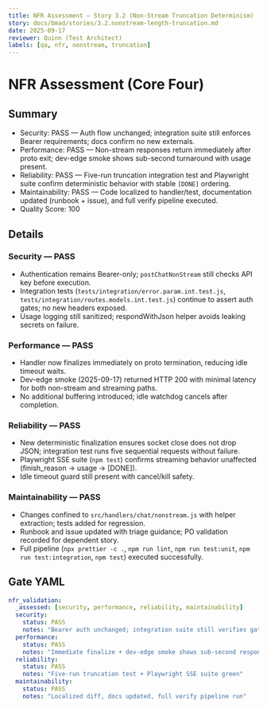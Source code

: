 ```yaml
---
title: NFR Assessment — Story 3.2 (Non-Stream Truncation Determinism)
story: docs/bmad/stories/3.2.nonstream-length-truncation.md
date: 2025-09-17
reviewer: Quinn (Test Architect)
labels: [qa, nfr, nonstream, truncation]
---
```


# NFR Assessment (Core Four)

## Summary

- Security: PASS — Auth flow unchanged; integration suite still enforces Bearer requirements; docs confirm no new externals.
- Performance: PASS — Non-stream responses return immediately after proto exit; dev-edge smoke shows sub-second turnaround with usage present.
- Reliability: PASS — Five-run truncation integration test and Playwright suite confirm deterministic behavior with stable `[DONE]` ordering.
- Maintainability: PASS — Code localized to handler/test, documentation updated (runbook + issue), and full verify pipeline executed.
- Quality Score: 100

## Details

### Security — PASS

- Authentication remains Bearer-only; `postChatNonStream` still checks API key before execution.
- Integration tests (`tests/integration/error.param.int.test.js`, `tests/integration/routes.models.int.test.js`) continue to assert auth gates; no new headers exposed.
- Usage logging still sanitized; respondWithJson helper avoids leaking secrets on failure.

### Performance — PASS

- Handler now finalizes immediately on proto termination, reducing idle timeout waits.
- Dev-edge smoke (2025-09-17) returned HTTP 200 with minimal latency for both non-stream and streaming paths.
- No additional buffering introduced; idle watchdog cancels after completion.

### Reliability — PASS

- New deterministic finalization ensures socket close does not drop JSON; integration test runs five sequential requests without failure.
- Playwright SSE suite (`npm test`) confirms streaming behavior unaffected (finish_reason → usage → [DONE]).
- Idle timeout guard still present with cancel/kill safety.

### Maintainability — PASS

- Changes confined to `src/handlers/chat/nonstream.js` with helper extraction; tests added for regression.
- Runbook and issue updated with triage guidance; PO validation recorded for dependent story.
- Full pipeline (`npx prettier -c .`, `npm run lint`, `npm run test:unit`, `npm run test:integration`, `npm test`) executed successfully.

## Gate YAML

```yaml
nfr_validation:
  _assessed: [security, performance, reliability, maintainability]
  security:
    status: PASS
    notes: "Bearer auth unchanged; integration suite still verifies gating"
  performance:
    status: PASS
    notes: "Immediate finalize + dev-edge smoke shows sub-second responses"
  reliability:
    status: PASS
    notes: "Five-run truncation test + Playwright SSE suite green"
  maintainability:
    status: PASS
    notes: "Localized diff, docs updated, full verify pipeline run"
```

